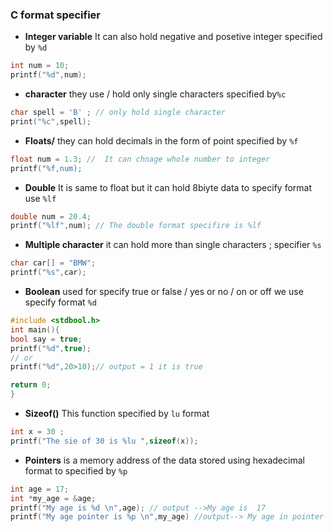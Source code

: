 ### C format specifier
- **Integer variable** It can also  hold negative and posetive integer specified by `%d`
```c
int num = 10;
printf("%d",num);
```
- **character** they use / hold only single characters specified by`%c`
``` c
char spell = 'B' ; // only hold single character
print("%c",spell);
```
- **Floats/** they can hold decimals in the form of point specified by `%f`
``` c
float num = 1.3; //  It can chnage whole number to integer
printf("%f,num);
```
- **Double** It is same to float but it can hold 8biyte data to specify format use `%lf`
``` c 
double num = 20.4;
printf("%lf",num); // The double format specifire is %lf
```
- **Multiple character** it can hold more than single characters ; specifier `%s`
``` c
char car[] = "BMW";
printf("%s",car);
```
- **Boolean** used for specify true or false  / yes or no / on or off we use specify format `%d`
```c // boolean 
#include <stdbool.h>
int main(){
bool say = true;
printf("%d",true);
// or
printf("%d",20>10);// output = 1 it is true 

return 0;
}
```
- **Sizeof()** This function specified by `lu` format 
``` c 
int x = 30 ;
printf("The sie of 30 is %lu ",sizeof(x));
```
- **Pointers** is a memory address of the data stored  using hexadecimal format  to specified by  `%p`
``` c
int age = 17;
int *my_age = &age;
printf("My age is %d \n",age); // output -->My age is  17
printf("My age pointer is %p \n",my_age) //output--> My age in pointer is 0061FF14 
```
